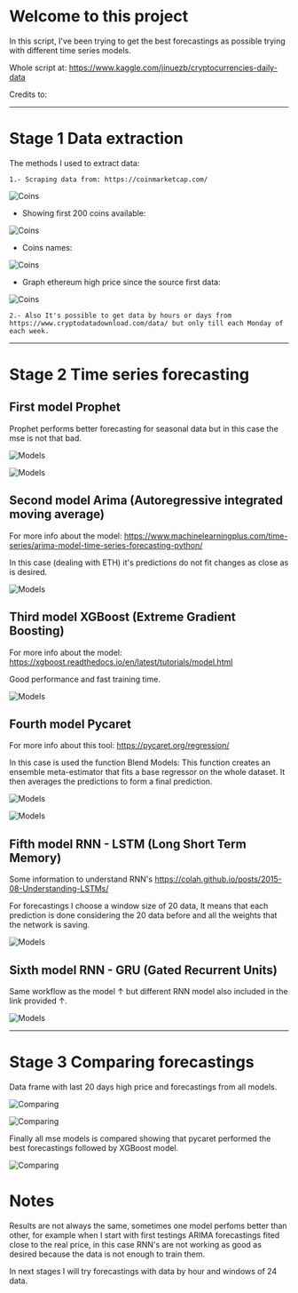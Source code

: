 
# Welcome to this project

In this script, I've been trying to get the best forecastings as possible trying with different time series models.

Whole script at: https://www.kaggle.com/jinuezb/cryptocurrencies-daily-data

Credits to:



----------------------------------------------------------------------------------------------------------------------------------------------------------------------------------------------------------------------------

# Stage 1 Data extraction


The methods I used to extract data:

    1.- Scraping data from: https://coinmarketcap.com/ 

![Coins](Images/coinmckp_1.PNG)

* Showing first 200 coins available:

![Coins](Images/coinsav_2.PNG)

* Coins names:

![Coins](Images/allcoins_3.PNG)

* Graph ethereum high price since the source first data:

![Coins](Images/coinbehave_4.PNG)
    
    2.- Also It's possible to get data by hours or days from https://www.cryptodatadownload.com/data/ but only till each Monday of each week.

--------------------------------------------------------------------------------------------------------------------------------------------------------------------------------------------------------------------------------

# Stage 2 Time series forecasting


## First model Prophet 

Prophet performs better forecasting for seasonal data but in this case the mse is not that bad.

![Models](Images/prophet_5.PNG)

![Models](Images/prophetmse_6.PNG)

## Second model Arima (Autoregressive integrated moving average)

For more info about the model: https://www.machinelearningplus.com/time-series/arima-model-time-series-forecasting-python/

In this case (dealing with ETH) it's predictions do not fit changes as close as is desired.

![Models](Images/arimamse_7.PNG)

## Third model XGBoost (Extreme Gradient Boosting)

For more info about the model: https://xgboost.readthedocs.io/en/latest/tutorials/model.html

Good performance and fast training time.

![Models](Images/xgbmse_8.PNG)

## Fourth model Pycaret 

For more info about this tool: https://pycaret.org/regression/

In this case is used the function Blend Models: This function creates an ensemble meta-estimator that fits a base regressor on the whole dataset. It then averages the predictions to form a final prediction.

![Models](Images/pycaretmodels_9.PNG)

![Models](Images/pycaretmse_10.PNG)

## Fifth model RNN - LSTM (Long Short Term Memory) 

Some information to understand RNN's https://colah.github.io/posts/2015-08-Understanding-LSTMs/

For forecastings I choose a window size of 20 data, It means that each prediction is done considering the 20 data before and all the weights that the network is saving.

![Models](Images/pycaretmodels_9.PNG)

## Sixth model RNN - GRU (Gated Recurrent Units)

Same workflow as the model ↑ but different RNN model also included in the link provided ↑.

![Models](Images/grumse_12.PNG)

----------------------------------------------------------------------------------------------------------------------------------------------------------------------------------------------------------------------------

# Stage 3 Comparing forecastings


Data frame with last 20 days high price and forecastings from all models.

![Comparing](Images/finaldf_13.PNG)

![Comparing](Images/finalg_14.PNG)

Finally all mse models is compared showing that pycaret performed the best forecastings followed by XGBoost model.

![Comparing](Images/mse_15.PNG)

# Notes

Results are not always the same, sometimes one model perfoms better than other, for example when I start with first testings ARIMA forecastings fited close to the real price, in this case RNN's are not working as good as desired because the data is not enough to train them.

In next stages I will try forecastings with data by hour and windows of 24 data.